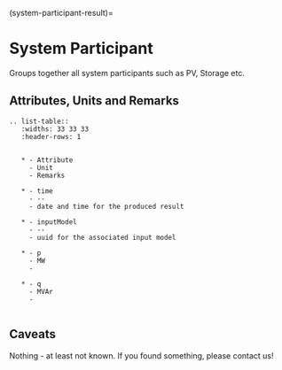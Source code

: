 (system-participant-result)=

# System Participant

Groups together all system participants such as PV, Storage etc.

## Attributes, Units and Remarks

```{eval-rst}
.. list-table::
   :widths: 33 33 33
   :header-rows: 1


   * - Attribute
     - Unit
     - Remarks

   * - time
     - --
     - date and time for the produced result

   * - inputModel
     - --
     - uuid for the associated input model

   * - p
     - MW
     -

   * - q
     - MVAr
     -


```

## Caveats

Nothing - at least not known.
If you found something, please contact us!
